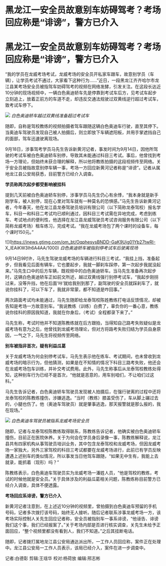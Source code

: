 # 黑龙江一安全员故意别车妨碍驾考？考场回应称是“诽谤”，警方已介入

# 黑龙江一安全员故意别车妨碍驾考？考场回应称是“诽谤”，警方已介入

“我的学员在龙威考场考试，龙威考场的安全员开私家车跟车，故意别学员（车辆），让学员考试不通过，大家看下这种行为……”近日，一段黑龙江齐齐哈尔市龙江县某考场安全员被指驾车妨碍驾考的视频在网络发酵，引发关注。在这段长达近10分钟的现场视频中，一辆白色奥迪轿车先是停靠到考试车后方，见考试车起步立刻追上，放着正前方的车道不走，却违反交通法规驶过双黄线逆行超过考试车，致考试车停下。

![](https://inews.gtimg.com/om_bt/OeW-4bzFDUvknfL0Frqz8JQa74aYhTlhVv2KjBldk7cJMAA/1000)
_白色奥迪轿车越过双黄线准备超过考试车_

随即，自称是驾校教练的视频拍摄者驾车跟随这辆白色奥迪车行驶，直至其停下。当奥迪车驾驶员发现自己被人拍摄后，则立即放下车辆遮阳板，并用手掌遮挡自己的面部，驾车迅速驶离现场。

9月18日，涉事驾考学员马先生告诉新黄河记者，事发时间为9月14日，因他所驾驶的考试车被白色奥迪轿车别停，导致其未能通过科目三考试。事后，他曾找到考场一方理论，但始终未获合理的解释，所以他将教练拍摄的这段视频传至网络。关于安全员被指故意别停车辆一事，考场一方回应新黄河记者称是“诽谤”。记者从属地龙江县公安局获悉，目前警方已经介入调查。

**学员称两次起步都受影响被挂科**

提到几天前被白色奥迪轿车别停，涉事学员马先生仍心有余悸，“我本身就是新手刚学车，被人别停，现在心里对驾车就有一种莫名的恐惧感。”马先生告诉新黄河记者，今年春天，他在龙江县龙泰驾驶员培训有限公司（以下简称龙泰驾校）报名学车，科目一和科目二考试均已顺利通过，因科目三考试需在异地完成，考虑到练车、考试地点的便利性，他选择在龙江县龙威驾驶员考试咨询服务有限公司（以下简称龙威考场）租车练习，完成考试。“我在龙威考场包了两个课时的设备车，每个课时150元。”

![](https://inews.gtimg.com/om_bt/OqphesysBNDD-GaK9Ujg01Yb27twRI-
X_lEAiKW3lh6A4AA/1000) _白色奥迪轿车被指别停考试车后驶离现场_

9月14日9时许，马先生驾驶龙威考场的车辆进行科目三考试，“我挂上挡，准备起步，但我看见后面有辆车，它也要起步，我就一脚刹车踩停，第一次起步我就没起来。”马先生口中的后方车辆，既视频中的白色奥迪轿车。当马先生准备再次起步时，这辆白色奥迪轿车正如前文所述，越过双黄线强行别停考试车，“我起步刚拐过来，没等升挡，他在后面‘咔’就给我别到那了，副驾驶的安全员就踩刹车了，就说你挂科了，可以下车了，我就非常蒙，都不知道是咋回事。”

两次路面考试均未能通过，马先生随即给龙泰驾校陈姓教练打电话反馈情况，却被告知是考场一方故意别车。“我说教练（训练）白费了，辜负你的一番心意，教练说你挂科的原因我知道，我就在你身后，（考试）全程都录下来了。”

马先生称，考试时他并不知道陈教练就在后方跟拍，当得知自己路考失败疑似是龙威考场有意为之后，他曾找到龙威考场理论，但对方将路考失败归结为学员自身原因，一气之下，马先生将视频传至网络。

**别车被指非首次，疑有利益瓜葛**

关于龙威考场为何会别停考试车，马先生表示他在练车、考试期间，也未曾收到龙威考场的暗示行为，但他猜测，如果是在不知情的情况下科目三路考失败，他还会在龙威考场包车训练，并补交考试费用。此外，马先生称事后从龙泰驾校教练处得知，这种别车行为已经不是首次，“他就是恶意的，用车别咱们，不让咱们过这科。”

马先生告诉记者，白色奥迪轿车驾驶员发现被人拍摄后，在强行驶离的过程中还将龙泰驾校的陈教练撞伤，涉嫌逃逸。“当时（教练）膝盖受伤了，车从脚上碾过去的，小腿也伤了。他（奥迪车驾驶员）就是肇事逃逸，那天报警就是那么报的，我在现场。”

![](https://inews.gtimg.com/om_bt/OLuv7FiXCZzggXhsQlV4nhlGl-O5cz3r9Ps_KYZC3id80AA/1000)
_白色奥迪车驾驶员被指系龙威考场安全员_

随即，记者与龙泰驾校陈教练取得联系，陈教练告诉记者，他确实被白色奥迪轿车撞伤，目前正在医院休养。关于为何会在学员身后录像一事，陈教练解释说，龙江县共有四家机构从事驾驶员培训业务，其中包含龙泰驾校和龙威考场，但因龙威考场一家独大，另外三家驾校的科目三考试都要在龙威考场进行，此前已有学员反映遭遇上述别车的类似情况，所以事发当日他驾车跟随，“如果无中生有，我能上去就录，能抓着（现形）吗？”

陈教练表示，白色奥迪车驾驶员实为龙威考场一潘姓人员，“他是驾校的教练，考试的时候他就是安全员。”关于具体涉及的利益瓜葛相关问题，陈教练称目前警方已经介入调查，具体不便透露。

**考场回应系诽谤，警方已介入**

新黄河记者注意到，在上述近10分钟的视频里，曾拍摄到白色奥迪车预留的手机号码，记者多次拨打该号码，始终无人接听。随后记者联系涉事龙威考场一方，该考场实际控制人关先生回应记者称，安全员被指别车一事系诽谤，“他诬告、诽谤我们这个事，我们已经报案了。”关于考场内部是否进行核实调查，关先生未给予正面回应，“整个视频里都没有看到人，我们不知道。”之后其挂断电话。

随即，记者拨打属地龙江县公安局通达派出所，一工作人员回应称，案件正在处理中。龙江县公安局一工作人员表示，该局已经介入，案件在进一步调查中。

记者:白德彰 剪辑:王瑶华 校对:杨荷放 编辑:邢志彬

